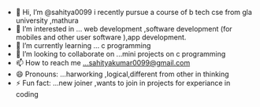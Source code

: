 - 👋 Hi, I’m @sahitya0099 i recently pursue a course of b tech cse from gla university ,mathura
- 👀 I’m interested in ... web development ,software development (for mobiles and other user software ),app development.
- 🌱 I’m currently learning ... c programming
- 💞️ I’m looking to collaborate on ...mini projects on c programming
- 📫 How to reach me ...sahityakumar0099@gmail.com
- 😄 Pronouns: ...harworking ,logical,different from other in thinking
- ⚡ Fun fact: ...new joiner ,wants to join in projects for experiance in coding

<!---
sahitya0099/sahitya0099 is a ✨ special ✨ repository because its `README.md` (this file) appears on your GitHub profile.
You can click the Preview link to take a look at your changes.
--->
